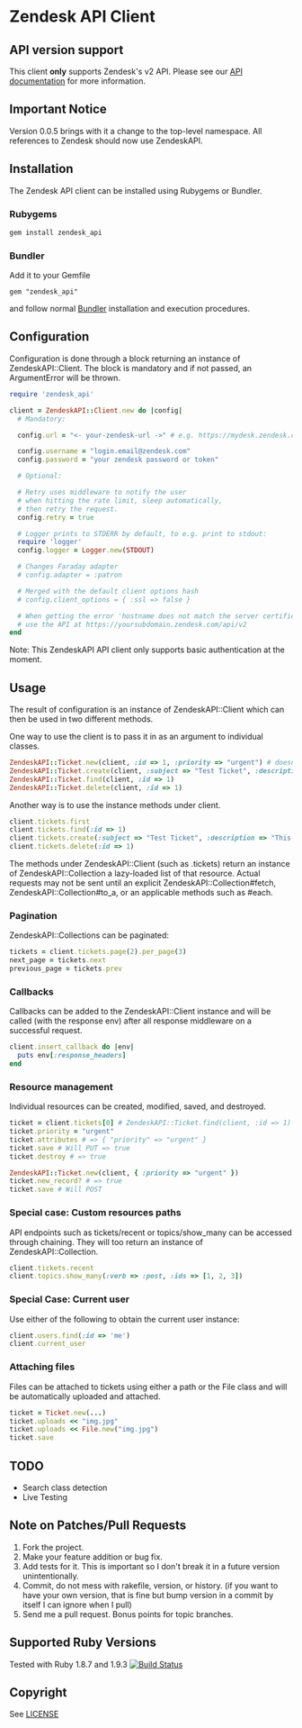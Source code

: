 # Zendesk API Client

## API version support

This client **only** supports Zendesk's v2 API.  Please see our [API documentation](http://developer.zendesk.com) for more information.

## Important Notice

Version 0.0.5 brings with it a change to the top-level namespace. All references to Zendesk should now use ZendeskAPI.

## Installation

The Zendesk API client can be installed using Rubygems or Bundler.

### Rubygems

```sh
gem install zendesk_api
```

### Bundler

Add it to your Gemfile

    gem "zendesk_api"

and follow normal [Bundler](http://gembundler.com/) installation and execution procedures.

## Configuration

Configuration is done through a block returning an instance of ZendeskAPI::Client.
The block is mandatory and if not passed, an ArgumentError will be thrown.

```ruby
require 'zendesk_api'

client = ZendeskAPI::Client.new do |config|
  # Mandatory:

  config.url = "<- your-zendesk-url ->" # e.g. https://mydesk.zendesk.com/api/v2

  config.username = "login.email@zendesk.com"
  config.password = "your zendesk password or token"

  # Optional:

  # Retry uses middleware to notify the user
  # when hitting the rate limit, sleep automatically,
  # then retry the request.
  config.retry = true

  # Logger prints to STDERR by default, to e.g. print to stdout:
  require 'logger'
  config.logger = Logger.new(STDOUT)

  # Changes Faraday adapter
  # config.adapter = :patron

  # Merged with the default client options hash
  # config.client_options = { :ssl => false }

  # When getting the error 'hostname does not match the server certificate'
  # use the API at https://yoursubdomain.zendesk.com/api/v2
end
```

Note: This ZendeskAPI API client only supports basic authentication at the moment.

## Usage

The result of configuration is an instance of ZendeskAPI::Client which can then be used in two different methods.

One way to use the client is to pass it in as an argument to individual classes.

```ruby
ZendeskAPI::Ticket.new(client, :id => 1, :priority => "urgent") # doesn't actually send a request, must explicitly call #save
ZendeskAPI::Ticket.create(client, :subject => "Test Ticket", :description => "This is a test", :submitter_id => client.current_user.id, :priority => "urgent")
ZendeskAPI::Ticket.find(client, :id => 1)
ZendeskAPI::Ticket.delete(client, :id => 1)
```

Another way is to use the instance methods under client.

```ruby
client.tickets.first
client.tickets.find(:id => 1)
client.tickets.create(:subject => "Test Ticket", :description => "This is a test", :submitter_id => client.current_user.id, :priority => "urgent")
client.tickets.delete(:id => 1)
```

The methods under ZendeskAPI::Client (such as .tickets) return an instance of ZendeskAPI::Collection a lazy-loaded list of that resource.
Actual requests may not be sent until an explicit ZendeskAPI::Collection#fetch, ZendeskAPI::Collection#to_a, or an applicable methods such
as #each.

### Pagination

ZendeskAPI::Collections can be paginated:

```ruby
tickets = client.tickets.page(2).per_page(3)
next_page = tickets.next
previous_page = tickets.prev
```

### Callbacks

Callbacks can be added to the ZendeskAPI::Client instance and will be called (with the response env) after all response middleware on a successful request.

```ruby
client.insert_callback do |env|
  puts env[:response_headers]
end
```

### Resource management

Individual resources can be created, modified, saved, and destroyed.

```ruby
ticket = client.tickets[0] # ZendeskAPI::Ticket.find(client, :id => 1)
ticket.priority = "urgent"
ticket.attributes # => { "priority" => "urgent" }
ticket.save # Will PUT => true
ticket.destroy # => true

ZendeskAPI::Ticket.new(client, { :priority => "urgent" })
ticket.new_record? # => true
ticket.save # Will POST
```

### Special case: Custom resources paths

API endpoints such as tickets/recent or topics/show_many can be accessed through chaining.
They will too return an instance of ZendeskAPI::Collection.

```ruby
client.tickets.recent
client.topics.show_many(:verb => :post, :ids => [1, 2, 3])
```

### Special Case: Current user

Use either of the following to obtain the current user instance:

```ruby
client.users.find(:id => 'me')
client.current_user
```

### Attaching files

Files can be attached to tickets using either a path or the File class and will
be automatically uploaded and attached.

```ruby
ticket = Ticket.new(...)
ticket.uploads << "img.jpg"
ticket.uploads << File.new("img.jpg")
ticket.save
```

## TODO

* Search class detection
* Live Testing

## Note on Patches/Pull Requests
1. Fork the project.
2. Make your feature addition or bug fix.
3. Add tests for it. This is important so I don't break it in a future version
   unintentionally.
4. Commit, do not mess with rakefile, version, or history. (if you want to have
   your own version, that is fine but bump version in a commit by itself I can
   ignore when I pull)
5. Send me a pull request. Bonus points for topic branches.

## Supported Ruby Versions

Tested with Ruby 1.8.7 and 1.9.3
[![Build Status](https://secure.travis-ci.org/zendesk/zendesk_api_client_rb.png)](http://travis-ci.org/zendesk/zendesk_api_client_rb)

## Copyright

See [LICENSE](https://github.com/zendesk/zendesk_api_client_rb/blob/master/LICENSE)
